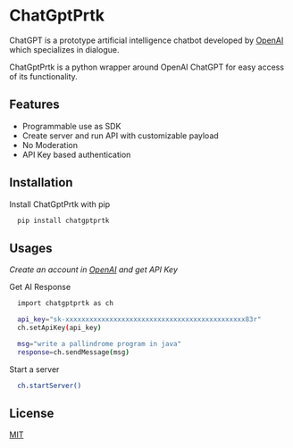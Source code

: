 
# ChatGptPrtk

ChatGPT is a prototype artificial intelligence chatbot developed by [OpenAI](https://openai.com/) which specializes in dialogue. 

ChatGptPrtk is a python wrapper around OpenAI ChatGPT for easy access of its functionality.

## Features

- Programmable use as SDK
- Create server and run API with customizable payload
- No Moderation
- API Key based authentication

## Installation

Install ChatGptPrtk with pip

```bash
  pip install chatgptprtk
```

## Usages

_Create an account in [OpenAI](https://openai.com/) and get API Key_

Get AI Response

```bash
  import chatgptprtk as ch

  api_key="sk-xxxxxxxxxxxxxxxxxxxxxxxxxxxxxxxxxxxxxxxxxxxxx83r"
  ch.setApiKey(api_key)

  msg="write a pallindrome program in java"
  response=ch.sendMessage(msg)
```

Start a server
```bash
  ch.startServer()
```


## License

[MIT](https://choosealicense.com/licenses/mit/)